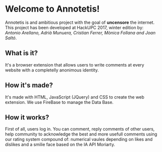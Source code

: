 # Welcome to Annotetis!

Annotetis is and ambitious project with the goal of <b>uncensore</b> the internet. 
This project has been developed at HackUPC 2017, winter edition by: <i>Antonio Arellano, Adrià Munuera, Cristian Ferrer, Mònica Follana and Joan Saltó</i>.

## What is it? 

It's a browser extension that allows users to write comments at every website with a completelly anonimous identity. 

## How it's made?

It's made with HTML, JavaScript (JQuery) and CSS to create the web extension.
We use FireBase to manage the Data Base.

## How it works?

First of all, users log in. You can comment, reply comments of other users, help community to acknowledge the best and more usefull comments using our rating system compound of: numerical vaules depending on likes and dislikes and a smilie face based on the IA API Moriarty.




